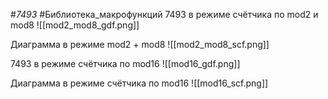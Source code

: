 #_7493_ #Библиотека_макрофункций
7493 в режиме счётчика по mod2 и mod8
![[mod2_mod8_gdf.png]]

Диаграмма в режиме mod2 + mod8
![[mod2_mod8_scf.png]]

7493 в режиме счётчика по mod16
![[mod16_gdf.png]]

Диаграмма в режиме счётчика по mod16
![[mod16_scf.png]]
